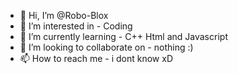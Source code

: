 - 👋 Hi, I’m @Robo-Blox
- 👀 I’m interested in - Coding
- 🌱 I’m currently learning - C++ Html and Javascript
- 💞️ I’m looking to collaborate on - nothing :)
- 📫 How to reach me - i dont know xD

<!---
Robo-Blox/Robo-Blox is a ✨ special ✨ repository because its `README.md` (this file) appears on your GitHub profile.
You can click the Preview link to take a look at your changes.
--->

